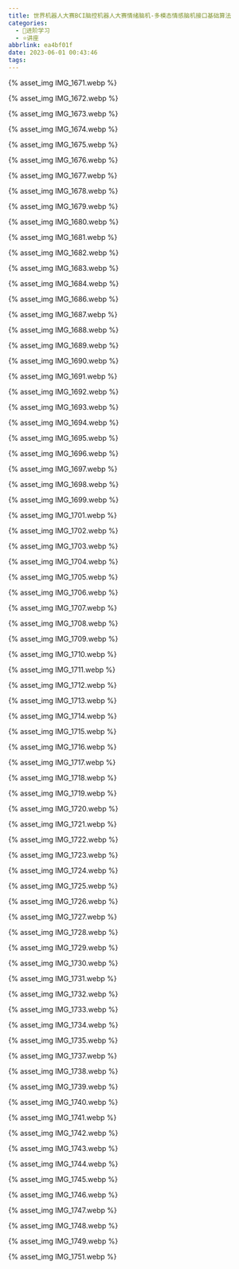 ```yaml
---
title: 世界机器人大赛BCI脑控机器人大赛情绪脑机-多模态情感脑机接口基础算法
categories:
  - 🌙进阶学习
  - ⭐讲座
abbrlink: ea4bf01f
date: 2023-06-01 00:43:46
tags:
---
```


{% asset_img IMG_1671.webp %}

<!--more-->

{% asset_img IMG_1672.webp %}

{% asset_img IMG_1673.webp %}

{% asset_img IMG_1674.webp %}

{% asset_img IMG_1675.webp %}

{% asset_img IMG_1676.webp %}

{% asset_img IMG_1677.webp %}

{% asset_img IMG_1678.webp %}

{% asset_img IMG_1679.webp %}

{% asset_img IMG_1680.webp %}

{% asset_img IMG_1681.webp %}

{% asset_img IMG_1682.webp %}

{% asset_img IMG_1683.webp %}

{% asset_img IMG_1684.webp %}

{% asset_img IMG_1686.webp %}

{% asset_img IMG_1687.webp %}

{% asset_img IMG_1688.webp %}

{% asset_img IMG_1689.webp %}

{% asset_img IMG_1690.webp %}

{% asset_img IMG_1691.webp %}

{% asset_img IMG_1692.webp %}

{% asset_img IMG_1693.webp %}

{% asset_img IMG_1694.webp %}

{% asset_img IMG_1695.webp %}

{% asset_img IMG_1696.webp %}

{% asset_img IMG_1697.webp %}

{% asset_img IMG_1698.webp %}

{% asset_img IMG_1699.webp %}

{% asset_img IMG_1701.webp %}

{% asset_img IMG_1702.webp %}

{% asset_img IMG_1703.webp %}

{% asset_img IMG_1704.webp %}

{% asset_img IMG_1705.webp %}

{% asset_img IMG_1706.webp %}

{% asset_img IMG_1707.webp %}

{% asset_img IMG_1708.webp %}

{% asset_img IMG_1709.webp %}

{% asset_img IMG_1710.webp %}

{% asset_img IMG_1711.webp %}

{% asset_img IMG_1712.webp %}

{% asset_img IMG_1713.webp %}

{% asset_img IMG_1714.webp %}

{% asset_img IMG_1715.webp %}

{% asset_img IMG_1716.webp %}

{% asset_img IMG_1717.webp %}

{% asset_img IMG_1718.webp %}

{% asset_img IMG_1719.webp %}

{% asset_img IMG_1720.webp %}

{% asset_img IMG_1721.webp %}

{% asset_img IMG_1722.webp %}

{% asset_img IMG_1723.webp %}

{% asset_img IMG_1724.webp %}

{% asset_img IMG_1725.webp %}

{% asset_img IMG_1726.webp %}

{% asset_img IMG_1727.webp %}

{% asset_img IMG_1728.webp %}

{% asset_img IMG_1729.webp %}

{% asset_img IMG_1730.webp %}

{% asset_img IMG_1731.webp %}

{% asset_img IMG_1732.webp %}

{% asset_img IMG_1733.webp %}

{% asset_img IMG_1734.webp %}

{% asset_img IMG_1735.webp %}

{% asset_img IMG_1737.webp %}

{% asset_img IMG_1738.webp %}

{% asset_img IMG_1739.webp %}

{% asset_img IMG_1740.webp %}

{% asset_img IMG_1741.webp %}

{% asset_img IMG_1742.webp %}

{% asset_img IMG_1743.webp %}

{% asset_img IMG_1744.webp %}

{% asset_img IMG_1745.webp %}

{% asset_img IMG_1746.webp %}

{% asset_img IMG_1747.webp %}

{% asset_img IMG_1748.webp %}

{% asset_img IMG_1749.webp %}

{% asset_img IMG_1751.webp %}
